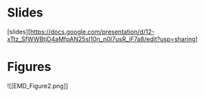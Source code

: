
# Slides

[slides][https://docs.google.com/presentation/d/12-xTtz_SfWWBtjD4aMfpAN25sI10n_n0I7usR_iF7a8/edit?usp=sharing]

# Figures

![[EMD_Figure2.png]]